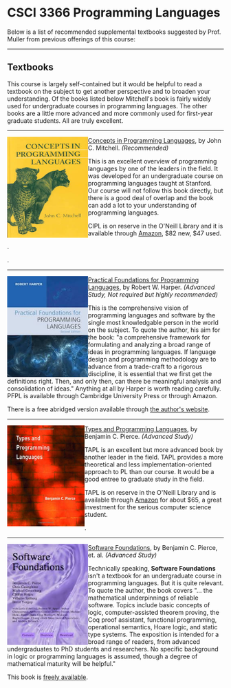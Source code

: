 # CSCI 3366 Programming Languages


Below is a list of recommended supplemental textbooks suggested by Prof. Muller from previous offerings of this course:

---

## Textbooks

This course is largely self-contained but it would be helpful to read a textbook on the subject to get another perspective and to broaden your understanding. Of the books listed below Mitchell's book is fairly widely used for undergraduate courses in programming languages.  The other books are a little more advanced and more commonly used for first-year graduate students. All are truly excellent.

---

<img src="./img/Mitchell.jpeg" align=left style="height:234px; width:188px" />

[Concepts in Programming Languages](http://theory.stanford.edu/~jcm/books.html), by John C. Mitchell. *(Recommended)*

This is an excellent overview of programming languages by one of the leaders in the field. It was developed for an undergraduate course on programming languages taught at Stanford. Our course will not follow this book directly, but there is a good deal of overlap and the book can add a lot to your understanding of programming languages.

CIPL is on reserve in the O'Neill Library and it is available through [Amazon](http://www.amazon.com/gp/product/0521780985/ref=olp_product_details?ie=UTF8&me=&seller=), \$82 new, \$47 used.

.

.

---
<img src="./img/pfpl.jpeg" align=left style="height:234px; width:188px"/>



[Practical Foundations for Programming Languages](https://www.cs.cmu.edu/~rwh/pfpl/), by Robert W. Harper. *(Advanced Study, Not required but highly recommended)*

This is the comprehensive vision of programming languages and software by the single most knowledgable person in the world on the subject. To quote the author, his aim for the book: "a comprehensive framework for formulating and analyzing a broad range of ideas in programming languages. If language design and programming methodology are to advance from a trade-craft to a rigorous discipline, it is essential that we first get the definitions right. Then, and only then, can there be meaningful analysis and consolidation of ideas." Anything at all by Harper is worth reading carefully. PFPL is available through Cambridge University Press or through Amazon.

There is a free abridged version available through [the author's website](https://www.cs.cmu.edu/~rwh/pfpl/).



---

<img src="./img/pierce.png" align=left style="height:234px; width:180px"/>

[Types and Programming Languages](http://www.cis.upenn.edu/~bcpierce/tapl/), by Benjamin C. Pierce. *(Advanced Study)*

TAPL is an excellent but more advanced book by another leader in the field.  TAPL provides a more theoretical and less implementation-oriented approach to PL than our course. It would be a good entree to graduate study in the field.

TAPL is on reserve in the O'Neill Library and is available through [Amazon](http://www.amazon.com/Types-Programming-Languages-Benjamin-Pierce/dp/0262162091) for about $65, a great investment for the serious computer science student.

.

---

<img src="./img/softfound.jpeg" align=left style="width:188px; height:234px" />

[Software Foundations](https://www.cis.upenn.edu/~bcpierce/sf/current/index.html), by Benjamin C. Pierce, et. al. *(Advanced Study)*

Technically speaking, **Software Foundations** isn't a textbook for an undergraduate course in programming languages. But it is quite relevant. To quote the author, the book covers "... the mathematical underpinnings of reliable software. Topics include basic concepts of logic, computer-assisted theorem proving, the Coq proof assistant, functional programming, operational semantics, Hoare logic, and static type systems. The exposition is intended for a broad range of readers, from advanced undergraduates to PhD students and researchers. No specific background in logic or programming languages is assumed, though a degree of mathematical maturity will be helpful."

This book is [freely available](https://www.cis.upenn.edu/~bcpierce/sf/current/index.html).
